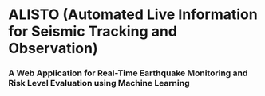 # ALISTO (Automated Live Information for Seismic Tracking and Observation)

### A Web Application for Real-Time Earthquake Monitoring and Risk Level Evaluation using Machine Learning
